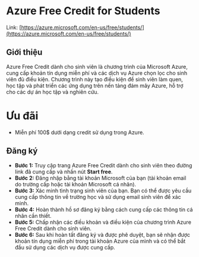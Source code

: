 # Azure Free Credit for Students

Link: [https://azure.microsoft.com/en-us/free/students/](https://azure.microsoft.com/en-us/free/students/)

## Giới thiệu

Azure Free Credit dành cho sinh viên là chương trình của Microsoft Azure, cung cấp khoản tín dụng miễn phí và các dịch vụ Azure chọn lọc cho sinh viên đủ điều kiện. Chương trình này tạo điều kiện để sinh viên làm quen, học tập và phát triển các ứng dụng trên nền tảng đám mây Azure, hỗ trợ cho các dự án học tập và nghiên cứu.

# Ưu đãi

- Miễn phí 100$ dưới dạng credit sử dụng trong Azure.

## Đăng ký

- **Bước 1:** Truy cập trang Azure Free Credit dành cho sinh viên theo đường link đã cung cấp và nhấn nút **Start free**.
- **Bước 2:** Đăng nhập bằng tài khoản Microsoft của bạn (tài khoản email do trường cấp hoặc tài khoản Microsoft cá nhân).
- **Bước 3:** Xác minh tình trạng sinh viên của bạn. Bạn có thể được yêu cầu cung cấp thông tin về trường học và sử dụng email sinh viên để xác minh.
- **Bước 4:** Hoàn thành hồ sơ đăng ký bằng cách cung cấp các thông tin cá nhân cần thiết.
- **Bước 5:** Chấp nhận các điều khoản và điều kiện của chương trình Azure Free Credit dành cho sinh viên.
- **Bước 6:** Sau khi hoàn tất đăng ký và được phê duyệt, bạn sẽ nhận được khoản tín dụng miễn phí trong tài khoản Azure của mình và có thể bắt đầu sử dụng các dịch vụ được cung cấp.
